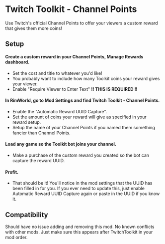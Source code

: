 # Twitch Toolkit - Channel Points
Use Twitch's official Channel Points to offer your viewers a custom reward that gives them more coins!

## Setup
#### Create a custom reward in your Channel Points, Manage Rewards dashboard.
* Set the cost and title to whatever you'd like!
* You probably want to include how many Toolkit coins your reward gives your viewer.
* Enable "Require Viewer to Enter Text" **!! THIS IS REQUIRED !!**

#### In RimWorld, go to Mod Settings and find Twitch Toolkit - Channel Points.
* Enable the "Automatic Reward UUID Capture".
* Set the amount of coins your reward will give as specified in your reward setup.
* Setup the name of your Channel Points if you named them something fancier than Channel Points.

#### Load any game so the Toolkit bot joins your channel.
* Make a purchase of the custom reward you created so the bot can capture the reward UUID.

#### Profit.
* That should be it! You'll notice in the mod settings that the UUID has been filled in for you. If you ever need to update this, just enable Automatic Reward UUID Capture again or paste in the UUID if you know it.

## Compatibility
Should have no issue adding and removing this mod. No known conflicts with other mods. Just make sure this appears after TwitchToolkit in your mod order.